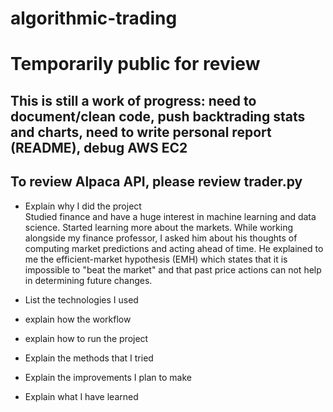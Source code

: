 # algorithmic-trading
# Temporarily public for review

## This is still a work of progress: need to document/clean code, push backtrading stats and charts, need to write personal report (README), debug AWS EC2
## To review Alpaca API, please review trader.py

* Explain why I did the project  
  Studied finance and have a huge interest in machine learning and data science. Started learning more about the markets. While working alongside my finance professor, I asked him about his thoughts of computing market predictions and acting ahead of time. He explained to me the efficient-market hypothesis (EMH) which states that it is impossible to "beat the market" and that past price actions can not help in determining future changes.

* List the technologies I used
* explain how the workflow
* explain how to run the project
* Explain the methods that I tried
* Explain the improvements I plan to make
* Explain what I have learned
